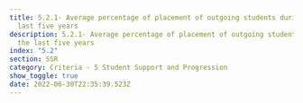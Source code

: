 ```yaml
---
title: 5.2.1- Average percentage of placement of outgoing students during the
  last five years
description: 5.2.1- Average percentage of placement of outgoing students during
  the last five years
index: "5.2"
section: SSR
category: Criteria - 5 Student Support and Progression
show_toggle: true
date: 2022-06-30T22:35:39.523Z
---
```

